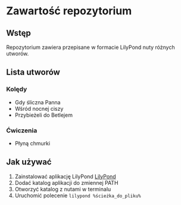 # Zawartość repozytorium

## Wstęp

Repozytorium zawiera przepisane w formacie LilyPond nuty różnych utworów.

## Lista utworów

### Kolędy

* Gdy śliczna Panna
* Wśród nocnej ciszy
* Przybieżeli do Betlejem


### Ćwiczenia

* Płyną chmurki

## Jak używać

1. Zainstalować aplikację LilyPond [LilyPond](https://lilypond.org/)
1. Dodać katalog aplikacji do zmiennej PATH
1. Otworzyć katalog z nutami w terminalu
1. Uruchomić polecenie `lilypond %ścieżka_do_pliku%`